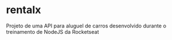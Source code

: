 # rentalx
Projeto de uma API para aluguel de carros desenvolvido durante o treinamento de NodeJS da Rocketseat
